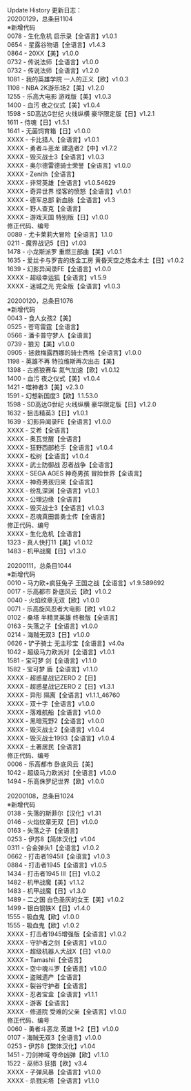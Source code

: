 Update History 更新日志：  
20200129，总条目1104  
※新增代码  
0078 - 生化危机 启示录【全语言】v1.0.1  
0654 - 星露谷物语【全语言】v1.4.3  
0864 - 20XX【美】v1.0.0  
0732 - 传说法师【全语言】v1.0.0  
0732 - 传说法师【全语言】v1.2.0  
1081 - 我的英雄学院 一人的正义【欧】v1.0.3  
1108 - NBA 2K游乐场2【美】v1.2.0  
1255 - 乐高大电影 游戏版【美】v1.0.3  
1400 - 血污 夜之仪式【美】v1.0.4  
1598 - SD高达G世纪 火线纵横 豪华限定版【日】v1.2.1  
1611 - 侍魂【日】v1.5.1  
1641 - 无菌饲育箱【日】v1.0.0  
XXXX - 卡比猎人【全语言】v1.0.1  
XXXX - 勇者斗恶龙 建造者2【中】v1.7.2  
XXXX - 毁灭战士3【全语言】v1.0.3  
XXXX - 奥尔德雷德骑士荣誉【全语言】v1.0.0  
XXXX - Zenith【全语言】  
XXXX - 非常英雄【全语言】v1.0.54629  
XXXX - 奇异世界 怪客的愤怒【全语言】v1.0.1  
XXXX - 德军总部 新血脉【全语言】v1.3  
XXXX - 野人查克【全语言】  
XXXX - 游戏天国 特别版【日】v1.0.0  
修正代码、编号  
0089 - 尤卡莱莉大冒险【全语言】1.1.0  
0211 - 魔界战记5【日】v1.03  
1478 - 小龙斯派罗 重燃三部曲【美】v1.0.1  
1635 - 爱丝卡与罗吉的炼金工房 黄昏天空之炼金术士【日】v1.0.2  
1639 - 幻影异闻录FE【全语言】v1.0.0  
XXXX - 超级幸运狐【全语言】v1.5.9  
XXXX - 迷城之光 完全版【全语言】v1.0.3  
  
20200120，总条目1076  
※新增代码  
0043 - 食人女孩2【美】  
0525 - 苍穹雷霆【全语言】  
0566 - 潘卡普守梦人【全语言】  
0739 - 狼刃【美】v1.0.0  
0905 - 拯救梅露西娜的骑士西格【全语言】v1.0.0  
1198 - 英雄不再 特拉维斯再次出击【美】  
1398 - 古惑狼赛车 氮气加速【欧】v1.0.12  
1400 - 血污 夜之仪式【美】v1.0.4  
1421 - 噬神者3【美】v2.3.0  
1591 - 幻想新国度3【欧】1.1.53.0  
1598 - SD高达G世纪 火线纵横 豪华限定版【日】v1.2.0  
1632 - 狙击精英3【日】v1.0.1  
1639 - 幻影异闻录FE【全语言】v1.0.0  
XXXX - 艾希【全语言】  
XXXX - 奥瓦觉醒【全语言】  
XXXX - 狂野西部枪手【全语言】v1.0.4  
XXXX - 松树【全语言】v1.0.4  
XXXX - 武士防御战 忍者战争【全语言】  
XXXX - SEGA AGES 神奇男孩 冒险世界【全语言】  
XXXX - 神奇男孩归来【全语言】  
XXXX - 纷乱深渊【全语言】v1.0.1  
XXXX - 公理边缘【全语言】  
XXXX - 毁灭战士3【全语言】v1.0.3  
XXXX - 忍魂真田兽勇士传【全语言】  
修正代码、编号  
XXXX - 生化危机【全语言】  
1323 - 真人快打11【美】v1.0.12  
1483 - 机甲战魔【日】v1.3.0  
  
20200111，总条目1044  
※新增代码  
0010 - 马力欧+疯狂兔子 王国之战【全语言】v1.9.589692  
0017 - 乐高都市 卧底风云【欧】v1.0.2  
0040 - 火焰纹章无双【欧】v1.0.0  
0071 - 乐高旋风忍者大电影【欧】v1.0.2  
0102 - 桑塔 半精灵英雄 终极版【全语言】  
0163 - 失落之子【全语言】v1.0.0  
0214 - 海贼无双3【日】v1.0.0  
0626 - 铲子骑士 无主珍宝【全语言】v4.0a  
1042 - 超级马力欧派对【全语言】v1.0.1  
1581 - 宝可梦 剑【全语言】v1.1.0  
1582 - 宝可梦 盾【全语言】v1.1.0  
XXXX - 超惑星战记ZERO 2【日】  
XXXX - 超惑星战记ZERO 2【日】v1.3.1  
XXXX - 异形 隔离【全语言】v1.1.1_46760  
XXXX - 双十字【全语言】v1.0.0  
XXXX - 落难航船【全语言】v1.0.0  
XXXX - 黑暗荒野2【全语言】v1.0.0  
XXXX - 毁灭战士2【全语言】v1.0.4  
XXXX - 毁灭战士1993【全语言】v1.0.4  
XXXX - 土著居民【全语言】  
修正代码、编号  
0006 - 乐高都市 卧底风云【美】  
1042 - 超级马力欧派对【全语言】v1.0.0  
1494 - 乐高侏罗纪世界【欧】v1.0.0  
  
20200108，总条目1024  
※新增代码  
0138 - 失落的斯菲尔【汉化】v1.31  
0146 - 火焰纹章无双【日】v1.0.0  
0163 - 失落之子【全语言】  
0253 - 伊苏8【简体汉化】v1.04  
0311 - 合金弹头1【全语言】v1.0.2  
0662 - 打击者1945II【全语言】v1.0.3  
0884 - 打击者1945【全语言】v1.0.5  
1434 - 打击者1945 III【日】v1.0.2  
1482 - 机甲战魔【美】v1.1.2  
1483 - 机甲战魔【日】v1.3.0  
1489 - 二之国 白色圣灰的女王【美】v1.0.2  
1499 - 银白钢铁X【日】v1.4.0   
1555 - 吸血鬼【欧】v1.0.0  
1555 - 吸血鬼【欧】v1.0.2  
XXXX - 打击者1945增强版【全语言】v1.0.2  
XXXX - 守护者之剑【全语言】v1.0.0  
XXXX - 超级机器人大战X【日】v1.0.0  
XXXX - Tamashii【全语言】  
XXXX - 空中魂斗罗【全语言】v1.0.0  
XXXX - 盗贼遗产【全语言】  
XXXX - 裂谷守护者【全语言】  
XXXX - 忍者宝盒【全语言】v1.1.1  
XXXX - 游客【全语言】  
XXXX - 修道院 受难的父亲【全语言】v1.0.0  
修正代码、编号  
0060 - 勇者斗恶龙 英雄 1+2【日】v1.0.0  
0107 - 海贼无双3【全语言】v1.0.0  
0253 - 伊苏8【繁体汉化】v1.04  
1451 - 刀剑神域 夺命凶弹【欧】v1.1.0  
1522 - 巫师3 狂猎【欧】v3.4  
XXXX - 子弹风暴【全语言】v1.0.0  
XXXX - 杀戮尖塔【全语言】v1.1.0  
